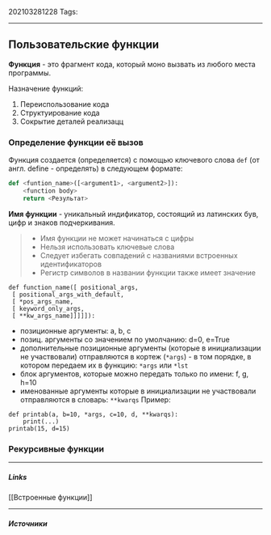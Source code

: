 202103281228
Tags:
___
## Пользовательские функции
**Функция** - это фрагмент кода, который моно вызвать из любого места программы.

Назначение функций: 
1. Переиспользование кода
2. Структуирование кода
3. Сокрытие деталей реализацц

### Определение функции  её вызов
Функция создается (определяется) с помощью ключевого слова `def` (от англ. define - определять) в следующем формате:
```python
def <funtion_name>([<argument1>, <argument2>]):
	<function body>
	return <Результат>
```
**Имя функции** - уникальный индификатор, состоящий из латинских був, цифр и знаков подчеркивания. 
> - Имя функции не может начинаться с цифры
> - Нельзя использовать ключевые слова 
> - Cледует избегать совпадений с названиями встроенных идентификаторов
> - Регистр символов в названии функции также имеет значение

```pyhon
def function_name([ positional_args,  
 [ positional_args_with_default,  
 [ *pos_args_name,  
 [ keyword_only_args,  
 [ **kw_args_name]]]]]):
 ```
 
- позиционные аргументы: a, b, c  
- позиц. аргументы со значением по умолчанию: d=0, e=True  
- дополнительные позиционные аргументы (которые в инициализации не участвовали) отправляются в кортеж (`*args`) - в том порядке, в котором передаем их в функцию: `*args` или `*lst`
- блок аргументов, которые можно передать только по имени: f, g, h=10  
- именованные аргументы которые в инициализации не участвовали отправляются в словарь: `**kwarqs`
Пример:  

```pyhon
def printab(a, b=10, *args, c=10, d, **kwarqs):  
	print(...)  
printab(15, d=15)
```

### Рекурсивные функции

___
##### Links
[[Встроенные функции]]

---
##### Источники
